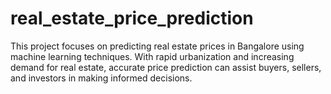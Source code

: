 # real_estate_price_prediction
This project focuses on predicting real estate prices in Bangalore using machine learning techniques. With rapid urbanization and increasing demand for real estate, accurate price prediction can assist buyers, sellers, and investors in making informed decisions.
